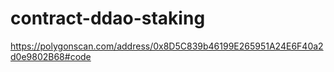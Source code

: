 # contract-ddao-staking

https://polygonscan.com/address/0x8D5C839b46199E265951A24E6F40a2d0e9802B68#code
